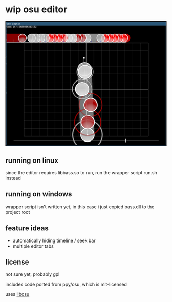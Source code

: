 wip osu editor
==============

![](docs/images/screenshot.png)

running on linux
----------------

since the editor requires libbass.so to run, run the wrapper script run.sh instead

running on windows
------------------

wrapper script isn't written yet, in this case i just copied bass.dll to the project root

feature ideas
-------------

- automatically hiding timeline / seek bar
- multiple editor tabs

license
-------

not sure yet, probably gpl

includes code ported from ppy/osu, which is mit-licensed

uses [libosu][1]

[1]: https://github.com/iptq/libosu
